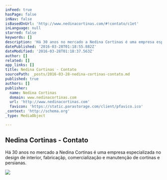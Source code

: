 ```yaml
---
inFeed: true
hasPage: false
inNav: false
isBasedOnUrl: 'http://www.nedinacortinas.com/#!contato/c1et'
inLanguage: null
starred: false
keywords: []
description: 'Há 30 anos no mercado a Nedina Cortinas é uma empresa especializada no design de interior, fabricaçãp, comercialização e manutenção de cortinas e persianas.'
datePublished: '2016-03-28T01:18:55.882Z'
dateModified: '2016-03-28T01:18:37.563Z'
author: []
related: []
app_links: []
title: Nedina Cortinas - Contato
sourcePath: _posts/2016-03-28-nedina-cortinas-contato.md
published: true
authors: []
publisher:
  name: Nedina Cortinas
  domain: www.nedinacortinas.com
  url: 'http://www.nedinacortinas.com'
  favicon: 'https://static.parastorage.com/client/pfavico.ico'
_context: 'http://schema.org'
_type: MediaObject

---
```

<article style=""><h1>Nedina Cortinas - Contato</h1><p>Há 30 anos no mercado a Nedina Cortinas é uma empresa especializada no design de interior, fabricaçãp, comercialização e manutenção de cortinas e persianas.</p><img src="https://s3-us-west-2.amazonaws.com/the-grid-img/p/e07cafa8a3c18a97a15fe6ac97ea9667b231b669.png" /></article>